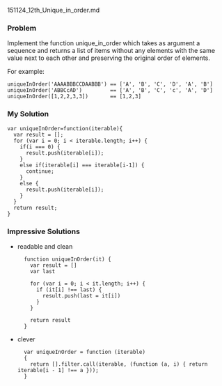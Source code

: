 151124_12th_Unique_in_order.md

### Problem

Implement the function unique_in_order which takes as argument a sequence and returns a list of items without any elements with the same value next to each other and preserving the original order of elements.

For example:

	uniqueInOrder('AAAABBBCCDAABBB') == ['A', 'B', 'C', 'D', 'A', 'B']
	uniqueInOrder('ABBCcAD')         == ['A', 'B', 'C', 'c', 'A', 'D']
	uniqueInOrder([1,2,2,3,3])       == [1,2,3]

### My Solution


	var uniqueInOrder=function(iterable){
	  var result = [];
	  for (var i = 0; i < iterable.length; i++) {
	    if(i === 0) {
	      result.push(iterable[i]);
	    }
	    else if(iterable[i] === iterable[i-1]) {
	      continue;    
	    }
	    else {
	      result.push(iterable[i]);
	    }
	  }
	  return result;
	}

### Impressive Solutions

- readable and clean	

		function uniqueInOrder(it) {
		  var result = []
		  var last
		  
		  for (var i = 0; i < it.length; i++) {
		    if (it[i] !== last) {
		      result.push(last = it[i])
		    }
		  }
		  
		  return result
		}

- clever

		var uniqueInOrder = function (iterable)
		{
		  return [].filter.call(iterable, (function (a, i) { return iterable[i - 1] !== a }));
		}